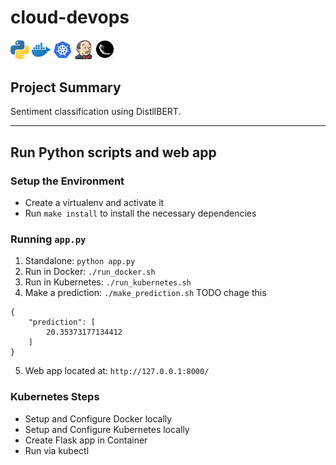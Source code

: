 # cloud-devops

<p float="left">
  <img src="images/python-icon-2.jpeg" width="30" />
  <img src="images/docker-icon2.jpeg" width="30" /> 
  <img src="images/kubernetes-icon-2.png" width="30" />
  <img src="images/jenkins-icon2.png" width="30" />
  <img src="images/flask-icon.png" width="30" />
</p>

## Project Summary  

Sentiment classification using DistllBERT.

---   

## Run Python scripts and web app

### Setup the Environment

* Create a virtualenv and activate it
* Run `make install` to install the necessary dependencies

### Running `app.py`

1. Standalone:  `python app.py`
2. Run in Docker:  `./run_docker.sh`
3. Run in Kubernetes:  `./run_kubernetes.sh`
4. Make a prediction: `./make_prediction.sh` TODO chage this
```Port: 8000
{
    "prediction": [
        20.35373177134412
    ]
}
```
5. Web app located at: `http://127.0.0.1:8000/`

### Kubernetes Steps

* Setup and Configure Docker locally
* Setup and Configure Kubernetes locally
* Create Flask app in Container
* Run via kubectl
